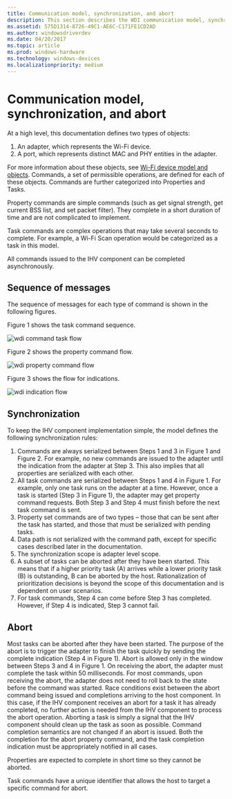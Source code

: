 ```yaml
---
title: Communication model, synchronization, and abort
description: This section describes the WDI communication model, synchronization, and abort
ms.assetid: 575D1314-8726-49C1-AE6C-C171FE1CD2AD
ms.author: windowsdriverdev
ms.date: 04/20/2017
ms.topic: article
ms.prod: windows-hardware
ms.technology: windows-devices
ms.localizationpriority: medium
---
```


# Communication model, synchronization, and abort


At a high level, this documentation defines two types of objects:

1.  An adapter, which represents the Wi-Fi device.
2.  A port, which represents distinct MAC and PHY entities in the adapter.

For more information about these objects, see [Wi-Fi device model and objects](wdi-objects.md).
Commands, a set of permissible operations, are defined for each of these objects. Commands are further categorized into Properties and Tasks.

Property commands are simple commands (such as get signal strength, get current BSS list, and set packet filter). They complete in a short duration of time and are not complicated to implement.

Task commands are complex operations that may take several seconds to complete. For example, a Wi-Fi Scan operation would be categorized as a task in this model.

All commands issued to the IHV component can be completed asynchronously.

## Sequence of messages


The sequence of messages for each type of command is shown in the following figures.

Figure 1 shows the task command sequence.

![wdi command task flow](images/wdi-command-task-flow.png)

Figure 2 shows the property command flow.

![wdi property command flow](images/wdi-property-command-flow.png)

Figure 3 shows the flow for indications.

![wdi indication flow](images/wdi-indication-flow.png)

## Synchronization


To keep the IHV component implementation simple, the model defines the following synchronization rules:

1.  Commands are always serialized between Steps 1 and 3 in Figure 1 and Figure 2. For example, no new commands are issued to the adapter until the indication from the adapter at Step 3. This also implies that all properties are serialized with each other.
2.  All task commands are serialized between Steps 1 and 4 in Figure 1. For example, only one task runs on the adapter at a time. However, once a task is started (Step 3 in Figure 1), the adapter may get property command requests. Both Step 3 and Step 4 must finish before the next task command is sent.
3.  Property set commands are of two types – those that can be sent after the task has started, and those that must be serialized with pending tasks.
4.  Data path is not serialized with the command path, except for specific cases described later in the documentation.
5.  The synchronization scope is adapter level scope.
6.  A subset of tasks can be aborted after they have been started. This means that if a higher priority task (A) arrives while a lower priority task (B) is outstanding, B can be aborted by the host. Rationalization of prioritization decisions is beyond the scope of this documentation and is dependent on user scenarios.
7.  For task commands, Step 4 can come before Step 3 has completed. However, if Step 4 is indicated, Step 3 cannot fail.

## Abort


Most tasks can be aborted after they have been started. The purpose of the abort is to trigger the adapter to finish the task quickly by sending the complete indication (Step 4 in Figure 1). Abort is allowed only in the window between Steps 3 and 4 in Figure 1. On receiving the abort, the adapter must complete the task within 50 milliseconds. For most commands, upon receiving the abort, the adapter does not need to roll back to the state before the command was started. Race conditions exist between the abort command being issued and completions arriving to the host component. In this case, if the IHV component receives an abort for a task it has already completed, no further action is needed from the IHV component to process the abort operation. Aborting a task is simply a signal that the IHV component should clean up the task as soon as possible. Command completion semantics are not changed if an abort is issued. Both the completion for the abort property command, and the task completion indication must be appropriately notified in all cases.

Properties are expected to complete in short time so they cannot be aborted.

Task commands have a unique identifier that allows the host to target a specific command for abort.

 

 





